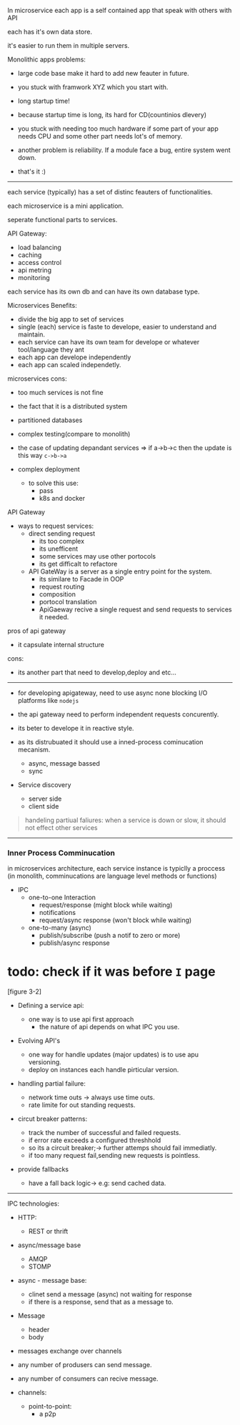 In microservice each app is a self contained app that speak with others with API

each has it's own data store.

it's easier to run them in multiple servers.

Monolithic apps problems:
- large code base make it hard to add new feauter in future.

- you stuck with framwork XYZ which you start with.

- long startup time!

- because startup time is long, its hard for CD(countinios dlevery)

- you stuck with needing too much hardware if some part of your app needs CPU and some other part needs lot's of memory.

- another problem is reliability. If a module face a bug, entire system went down.

- that's it :)

-----

each service (typically) has a set of distinc feauters of functionalities.

each microservice is a mini application.

seperate functional parts to services.



API Gateway:
- load balancing
- caching
- access control
- api metring
- monitoring


each service has its own db and can have its own database type.


Microservices Benefits:
- divide the big app to set of services 
- single (each) service is faste to develope, easier to understand and maintain.
- each service can have its own team for develope or whatever tool/language they ant
- each app can develope independently
- each app can scaled independetly.

microservices cons:
- too much services is not fine
- the fact that it is a distributed system
- partitioned databases
- complex testing(compare to monolith)
- the case of updating depandant services => if a->b->c then the update is this way `c->b->a`

- complex deployment 
    + to solve this use:
        - pass
        - k8s and docker


API Gateway
- ways to request services:
    - direct sending request
        - its too complex
        - its unefficent
        - some services may use other portocols
        - its get difficalt to refactore
    - API GateWay is a server as a single entry point for the system.
        - its similare to Facade in OOP
        - request routing 
        - composition
        - portocol translation
        - ApiGaeway recive a single request and send requests to services it needed.

pros of api gateway 
- it capsulate internal structure 

cons:
- its another part that need to develop,deploy and etc...

____

- for developing apigateway, need to use async none blocking I/O platforms like `nodejs`

- the api gateway need to perform independent requests concurently.
- its beter to develope it in reactive style.

- as its distrubuated it should use a inned-process cominucation mecanism.
    - async, message bassed
    - sync
    

- Service discovery
    - server side
    - client side

> handeling partiual faliures: when a service is down or slow, it should not effect other services

____
### Inner Process Comminucation

in microservices architecture, each service instance is typiclly a proccess
(in monolith, comminucations are language level methods or functions)

- IPC
    - one-to-one Interaction
        - request/response (might block while waiting)
        - notifications
        - request/async response (won't block while waiting)
    - one-to-many (async)
        - publish/subscribe (push a notif to zero or more)
        - publish/async response

# todo: check if it was before `I` page

[figure 3-2]

- Defining a service api:
    - one way is to use api first approach 
        - the nature of api depends on what IPC you use.
- Evolving API's
    - one way for handle updates (major updates) is to use apu versioning.
    - deploy on instances each handle pirticular version.
- handling partial failure:
    - network time outs -> always use time outs.
    - rate limite for out standing requests.
- circut breaker patterns:
    - track the number of successful and failed requests.
    - if error rate exceeds a configured threshhold 
    - so its a circuit breaker;-> further attemps should fail immediatly.
    - if too many request fail,sending new requests is pointless.

- provide fallbacks
    - have a fall back logic-> e.g: send cached data.

----
IPC technologies: 
- HTTP:   
    - REST or thrift
- async/message base
    - AMQP
    - STOMP

- async - message base:
    - clinet send a message (async) not waiting for response 
    - if there is a response, send that as a message to.

- Message 
    - header
    - body

- messages exchange over channels
- any number of produsers can send message.
- any number of consumers can recive message.

- channels:
    - point-to-point:
        - a p2p 
